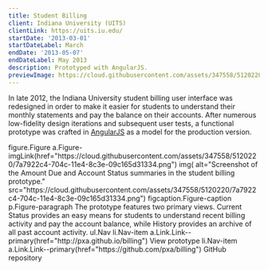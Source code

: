 ```yaml
---
title: Student Billing
client: Indiana University (UITS)
clientLink: https://uits.iu.edu/
startDate: '2013-03-01'
startDateLabel: March
endDate: '2013-05-07'
endDateLabel: May 2013
description: Prototyped with AngularJS.
previewImage: https://cloud.githubusercontent.com/assets/347558/5120220/7a7922c4-704c-11e4-8c3e-09c165d31334.png
---
```


In late 2012, the Indiana University student billing user interface was redesigned in order to make it easier for students to understand their monthly statements and pay the balance on their accounts. After numerous low-fidelity design iterations and subsequent user tests, a functional prototype was crafted in [AngularJS](https://angularjs.org/) as a model for the production version.

<jade>
figure.Figure
  a.Figure-imgLink(href="https://cloud.githubusercontent.com/assets/347558/5120220/7a7922c4-704c-11e4-8c3e-09c165d31334.png")
    img(
      alt="Screenshot of the Amount Due and Account Status summaries in the student billing prototype."
      src="https://cloud.githubusercontent.com/assets/347558/5120220/7a7922c4-704c-11e4-8c3e-09c165d31334.png")
  figcaption.Figure-caption
    p.Figure-paragraph The prototype features two primary views. Current Status provides an easy means for students to understand recent billing activity and pay the account balance, while History provides an archive of all past account activity.
    ul.Nav
      li.Nav-item
        a.Link.Link--primary(href="http://pxa.github.io/billing") View prototype
      li.Nav-item
        a.Link.Link--primary(href="https://github.com/pxa/billing") GitHub repository
</jade>
